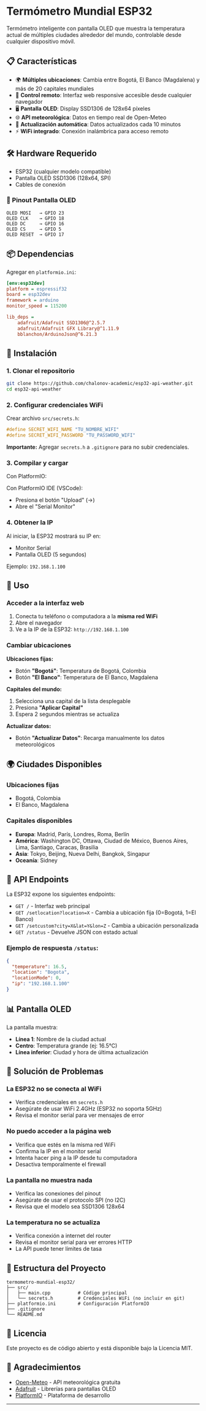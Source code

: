 # Termómetro Mundial ESP32

Termómetro inteligente con pantalla OLED que muestra la temperatura actual de múltiples ciudades alrededor del mundo, controlable desde cualquier dispositivo móvil.

## 📋 Características

- 🌍 **Múltiples ubicaciones**: Cambia entre Bogotá, El Banco (Magdalena) y más de 20 capitales mundiales
- 📱 **Control remoto**: Interfaz web responsive accesible desde cualquier navegador
- 🖥️ **Pantalla OLED**: Display SSD1306 de 128x64 píxeles
- 🌐 **API meteorológica**: Datos en tiempo real de Open-Meteo
- 🔄 **Actualización automática**: Datos actualizados cada 10 minutos
- ⚡ **WiFi integrado**: Conexión inalámbrica para acceso remoto

## 🛠️ Hardware Requerido

- ESP32 (cualquier modelo compatible)
- Pantalla OLED SSD1306 (128x64, SPI)
- Cables de conexión

### 📌 Pinout Pantalla OLED

```
OLED MOSI   → GPIO 23
OLED CLK    → GPIO 18
OLED DC     → GPIO 16
OLED CS     → GPIO 5
OLED RESET  → GPIO 17
```

## 📦 Dependencias

Agregar en `platformio.ini`:

```ini
[env:esp32dev]
platform = espressif32
board = esp32dev
framework = arduino
monitor_speed = 115200

lib_deps = 
    adafruit/Adafruit SSD1306@^2.5.7
    adafruit/Adafruit GFX Library@^1.11.9
    bblanchon/ArduinoJson@^6.21.3
```

## 🚀 Instalación

### 1. Clonar el repositorio

```bash
git clone https://github.com/chalonov-academic/esp32-api-weather.git
cd esp32-api-weather
```

### 2. Configurar credenciales WiFi

Crear archivo `src/secrets.h`:

```cpp
#define SECRET_WIFI_NAME "TU_NOMBRE_WIFI"
#define SECRET_WIFI_PASSWORD "TU_PASSWORD_WIFI"
```

**Importante:** Agregar `secrets.h` a `.gitignore` para no subir credenciales.

### 3. Compilar y cargar

Con PlatformIO:

Con PlatformIO IDE (VSCode):
- Presiona el botón "Upload" (→)
- Abre el "Serial Monitor"

### 4. Obtener la IP

Al iniciar, la ESP32 mostrará su IP en:
- Monitor Serial
- Pantalla OLED (5 segundos)

Ejemplo: `192.168.1.100`

## 📱 Uso

### Acceder a la interfaz web

1. Conecta tu teléfono o computadora a la **misma red WiFi**
2. Abre el navegador
3. Ve a la IP de la ESP32: `http://192.168.1.100`

### Cambiar ubicaciones

**Ubicaciones fijas:**
- Botón **"Bogotá"**: Temperatura de Bogotá, Colombia
- Botón **"El Banco"**: Temperatura de El Banco, Magdalena

**Capitales del mundo:**
1. Selecciona una capital de la lista desplegable
2. Presiona **"Aplicar Capital"**
3. Espera 2 segundos mientras se actualiza

**Actualizar datos:**
- Botón **"Actualizar Datos"**: Recarga manualmente los datos meteorológicos

## 🌍 Ciudades Disponibles

### Ubicaciones fijas
- Bogotá, Colombia
- El Banco, Magdalena

### Capitales disponibles
- **Europa**: Madrid, París, Londres, Roma, Berlín
- **América**: Washington DC, Ottawa, Ciudad de México, Buenos Aires, Lima, Santiago, Caracas, Brasilia
- **Asia**: Tokyo, Beijing, Nueva Delhi, Bangkok, Singapur
- **Oceanía**: Sidney

## 🔧 API Endpoints

La ESP32 expone los siguientes endpoints:

- `GET /` - Interfaz web principal
- `GET /setlocation?location=X` - Cambia a ubicación fija (0=Bogotá, 1=El Banco)
- `GET /setcustom?city=X&lat=Y&lon=Z` - Cambia a ubicación personalizada
- `GET /status` - Devuelve JSON con estado actual

### Ejemplo de respuesta `/status`:

```json
{
  "temperature": 16.5,
  "location": "Bogota",
  "locationMode": 0,
  "ip": "192.168.1.100"
}
```

## 📊 Pantalla OLED

La pantalla muestra:
- **Línea 1**: Nombre de la ciudad actual
- **Centro**: Temperatura grande (ej: 16.5°C)
- **Línea inferior**: Ciudad y hora de última actualización

## 🐛 Solución de Problemas

### La ESP32 no se conecta al WiFi
- Verifica credenciales en `secrets.h`
- Asegúrate de usar WiFi 2.4GHz (ESP32 no soporta 5GHz)
- Revisa el monitor serial para ver mensajes de error

### No puedo acceder a la página web
- Verifica que estés en la misma red WiFi
- Confirma la IP en el monitor serial
- Intenta hacer ping a la IP desde tu computadora
- Desactiva temporalmente el firewall

### La pantalla no muestra nada
- Verifica las conexiones del pinout
- Asegúrate de usar el protocolo SPI (no I2C)
- Revisa que el modelo sea SSD1306 128x64

### La temperatura no se actualiza
- Verifica conexión a internet del router
- Revisa el monitor serial para ver errores HTTP
- La API puede tener límites de tasa

## 📝 Estructura del Proyecto

```
termometro-mundial-esp32/
├── src/
│   ├── main.cpp          # Código principal
│   └── secrets.h         # Credenciales WiFi (no incluir en git)
├── platformio.ini        # Configuración PlatformIO
├── .gitignore           
└── README.md
```

## 📄 Licencia

Este proyecto es de código abierto y está disponible bajo la Licencia MIT.

## 🙏 Agradecimientos

- [Open-Meteo](https://open-meteo.com/) - API meteorológica gratuita
- [Adafruit](https://www.adafruit.com/) - Librerías para pantallas OLED
- [PlatformIO](https://platformio.org/) - Plataforma de desarrollo

---
